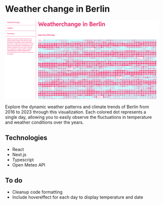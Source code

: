 # Weather change in Berlin

<img src="./public/Screen1.png" alt="Image of Website">

Explore the dynamic weather patterns and climate trends of Berlin from 2016 to 2023 through this visualization. Each colored dot represents a single day, allowing you to easily observe the fluctuations in temperature and weather conditions over the years.

## Technologies

- React
- Next.js
- Typescript
- Open Meteo API

## To do

- Cleanup code formatting
- Include hovereffect for each day to display temperature and date
